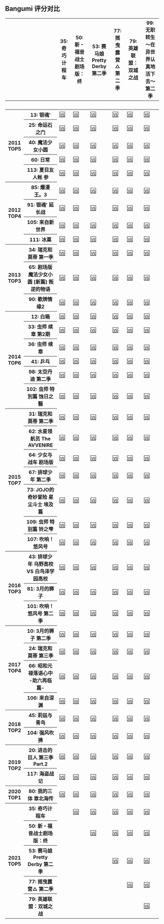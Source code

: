 ## Bangumi 评分对比

<style type="text/css">
</style>
<table id="T_f2dbc_">
  <thead>
    <tr>
      <th class="blank" >&nbsp;</th>
      <th class="blank level0" >&nbsp;</th>
      <th class="col_heading level0 col0" >35: 奇巧计程车</th>
      <th class="col_heading level0 col1" >50: 新・福音战士剧场版：终</th>
      <th class="col_heading level0 col2" >53: 赛马娘 Pretty Derby 第二季</th>
      <th class="col_heading level0 col3" >77: 摇曳露营△ 第二季</th>
      <th class="col_heading level0 col4" >79: 英雄联盟：双城之战</th>
      <th class="col_heading level0 col5" >99: 无职转生 ～在异世界认真地活下去～ 第二季</th>
    </tr>
    <tr>
      <th class="index_name level0" ></th>
      <th class="index_name level1" >　</th>
      <th class="blank col0" >&nbsp;</th>
      <th class="blank col1" >&nbsp;</th>
      <th class="blank col2" >&nbsp;</th>
      <th class="blank col3" >&nbsp;</th>
      <th class="blank col4" >&nbsp;</th>
      <th class="blank col5" >&nbsp;</th>
    </tr>
  </thead>
  <tbody>
    <tr>
      <th id="T_f2dbc_level0_row0" class="row_heading level0 row0" rowspan="5">2011 TOP5</th>
      <th id="T_f2dbc_level1_row0" class="row_heading level1 row0" >13: 银魂'</th>
      <td id="T_f2dbc_row0_col0" class="data row0 col0" ><a href='vis/htmls/2021vs2011/2011NO1-035-013-奇巧-vs-银魂.html'>🆚️️</a></td>
      <td id="T_f2dbc_row0_col1" class="data row0 col1" ><a href='vis/htmls/2021vs2011/2011NO1-050-013-新・-vs-银魂.html'>🆚️️</a></td>
      <td id="T_f2dbc_row0_col2" class="data row0 col2" ><a href='vis/htmls/2021vs2011/2011NO1-053-013-赛马-vs-银魂.html'>🆚️️</a></td>
      <td id="T_f2dbc_row0_col3" class="data row0 col3" ><a href='vis/htmls/2021vs2011/2011NO1-077-013-摇曳-vs-银魂.html'>🆚️️</a></td>
      <td id="T_f2dbc_row0_col4" class="data row0 col4" ><a href='vis/htmls/2021vs2011/2011NO1-079-013-英雄-vs-银魂.html'>🆚️️</a></td>
      <td id="T_f2dbc_row0_col5" class="data row0 col5" ><a href='vis/htmls/2021vs2011/2011NO1-099-013-无职-vs-银魂.html'>🆚️️</a></td>
    </tr>
    <tr>
      <th id="T_f2dbc_level1_row1" class="row_heading level1 row1" >25: 命运石之门</th>
      <td id="T_f2dbc_row1_col0" class="data row1 col0" ><a href='vis/htmls/2021vs2011/2011NO2-035-025-奇巧-vs-命运.html'>🆚️️</a></td>
      <td id="T_f2dbc_row1_col1" class="data row1 col1" ><a href='vis/htmls/2021vs2011/2011NO2-050-025-新・-vs-命运.html'>🆚️️</a></td>
      <td id="T_f2dbc_row1_col2" class="data row1 col2" ><a href='vis/htmls/2021vs2011/2011NO2-053-025-赛马-vs-命运.html'>🆚️️</a></td>
      <td id="T_f2dbc_row1_col3" class="data row1 col3" ><a href='vis/htmls/2021vs2011/2011NO2-077-025-摇曳-vs-命运.html'>🆚️️</a></td>
      <td id="T_f2dbc_row1_col4" class="data row1 col4" ><a href='vis/htmls/2021vs2011/2011NO2-079-025-英雄-vs-命运.html'>🆚️️</a></td>
      <td id="T_f2dbc_row1_col5" class="data row1 col5" ><a href='vis/htmls/2021vs2011/2011NO2-099-025-无职-vs-命运.html'>🆚️️</a></td>
    </tr>
    <tr>
      <th id="T_f2dbc_level1_row2" class="row_heading level1 row2" >40: 魔法少女小圆</th>
      <td id="T_f2dbc_row2_col0" class="data row2 col0" ><a href='vis/htmls/2021vs2011/2011NO3-035-040-奇巧-vs-魔法.html'>🆚️️</a></td>
      <td id="T_f2dbc_row2_col1" class="data row2 col1" ><a href='vis/htmls/2021vs2011/2011NO3-050-040-新・-vs-魔法.html'>🆚️️</a></td>
      <td id="T_f2dbc_row2_col2" class="data row2 col2" ><a href='vis/htmls/2021vs2011/2011NO3-053-040-赛马-vs-魔法.html'>🆚️️</a></td>
      <td id="T_f2dbc_row2_col3" class="data row2 col3" ><a href='vis/htmls/2021vs2011/2011NO3-077-040-摇曳-vs-魔法.html'>🆚️️</a></td>
      <td id="T_f2dbc_row2_col4" class="data row2 col4" ><a href='vis/htmls/2021vs2011/2011NO3-079-040-英雄-vs-魔法.html'>🆚️️</a></td>
      <td id="T_f2dbc_row2_col5" class="data row2 col5" ><a href='vis/htmls/2021vs2011/2011NO3-099-040-无职-vs-魔法.html'>🆚️️</a></td>
    </tr>
    <tr>
      <th id="T_f2dbc_level1_row3" class="row_heading level1 row3" >60: 日常</th>
      <td id="T_f2dbc_row3_col0" class="data row3 col0" ><a href='vis/htmls/2021vs2011/2011NO4-035-060-奇巧-vs-日常.html'>🆚️️</a></td>
      <td id="T_f2dbc_row3_col1" class="data row3 col1" ><a href='vis/htmls/2021vs2011/2011NO4-050-060-新・-vs-日常.html'>🆚️️</a></td>
      <td id="T_f2dbc_row3_col2" class="data row3 col2" ><a href='vis/htmls/2021vs2011/2011NO4-053-060-赛马-vs-日常.html'>🆚️️</a></td>
      <td id="T_f2dbc_row3_col3" class="data row3 col3" ><a href='vis/htmls/2021vs2011/2011NO4-077-060-摇曳-vs-日常.html'>🆚️️</a></td>
      <td id="T_f2dbc_row3_col4" class="data row3 col4" ><a href='vis/htmls/2021vs2011/2011NO4-079-060-英雄-vs-日常.html'>🆚️️</a></td>
      <td id="T_f2dbc_row3_col5" class="data row3 col5" ><a href='vis/htmls/2021vs2011/2011NO4-099-060-无职-vs-日常.html'>🆚️️</a></td>
    </tr>
    <tr>
      <th id="T_f2dbc_level1_row4" class="row_heading level1 row4" >113: 夏目友人帐 参</th>
      <td id="T_f2dbc_row4_col0" class="data row4 col0" ><a href='vis/htmls/2021vs2011/2011NO5-035-113-奇巧-vs-夏目.html'>🆚️️</a></td>
      <td id="T_f2dbc_row4_col1" class="data row4 col1" ><a href='vis/htmls/2021vs2011/2011NO5-050-113-新・-vs-夏目.html'>🆚️️</a></td>
      <td id="T_f2dbc_row4_col2" class="data row4 col2" ><a href='vis/htmls/2021vs2011/2011NO5-053-113-赛马-vs-夏目.html'>🆚️️</a></td>
      <td id="T_f2dbc_row4_col3" class="data row4 col3" ><a href='vis/htmls/2021vs2011/2011NO5-077-113-摇曳-vs-夏目.html'>🆚️️</a></td>
      <td id="T_f2dbc_row4_col4" class="data row4 col4" ><a href='vis/htmls/2021vs2011/2011NO5-079-113-英雄-vs-夏目.html'>🆚️️</a></td>
      <td id="T_f2dbc_row4_col5" class="data row4 col5" ><a href='vis/htmls/2021vs2011/2011NO5-099-113-无职-vs-夏目.html'>🆚️️</a></td>
    </tr>
    <tr>
      <th id="T_f2dbc_level0_row5" class="row_heading level0 row5" rowspan="4">2012 TOP4</th>
      <th id="T_f2dbc_level1_row5" class="row_heading level1 row5" >85: 爆漫王。3</th>
      <td id="T_f2dbc_row5_col0" class="data row5 col0" ><a href='vis/htmls/2021vs2012/2012NO1-035-085-奇巧-vs-爆漫.html'>🆚️️</a></td>
      <td id="T_f2dbc_row5_col1" class="data row5 col1" ><a href='vis/htmls/2021vs2012/2012NO1-050-085-新・-vs-爆漫.html'>🆚️️</a></td>
      <td id="T_f2dbc_row5_col2" class="data row5 col2" ><a href='vis/htmls/2021vs2012/2012NO1-053-085-赛马-vs-爆漫.html'>🆚️️</a></td>
      <td id="T_f2dbc_row5_col3" class="data row5 col3" ><a href='vis/htmls/2021vs2012/2012NO1-077-085-摇曳-vs-爆漫.html'>🆚️️</a></td>
      <td id="T_f2dbc_row5_col4" class="data row5 col4" ><a href='vis/htmls/2021vs2012/2012NO1-079-085-英雄-vs-爆漫.html'>🆚️️</a></td>
      <td id="T_f2dbc_row5_col5" class="data row5 col5" ><a href='vis/htmls/2021vs2012/2012NO1-099-085-无职-vs-爆漫.html'>🆚️️</a></td>
    </tr>
    <tr>
      <th id="T_f2dbc_level1_row6" class="row_heading level1 row6" >91: 银魂' 延长战</th>
      <td id="T_f2dbc_row6_col0" class="data row6 col0" ><a href='vis/htmls/2021vs2012/2012NO2-035-091-奇巧-vs-银魂.html'>🆚️️</a></td>
      <td id="T_f2dbc_row6_col1" class="data row6 col1" ><a href='vis/htmls/2021vs2012/2012NO2-050-091-新・-vs-银魂.html'>🆚️️</a></td>
      <td id="T_f2dbc_row6_col2" class="data row6 col2" ><a href='vis/htmls/2021vs2012/2012NO2-053-091-赛马-vs-银魂.html'>🆚️️</a></td>
      <td id="T_f2dbc_row6_col3" class="data row6 col3" ><a href='vis/htmls/2021vs2012/2012NO2-077-091-摇曳-vs-银魂.html'>🆚️️</a></td>
      <td id="T_f2dbc_row6_col4" class="data row6 col4" ><a href='vis/htmls/2021vs2012/2012NO2-079-091-英雄-vs-银魂.html'>🆚️️</a></td>
      <td id="T_f2dbc_row6_col5" class="data row6 col5" ><a href='vis/htmls/2021vs2012/2012NO2-099-091-无职-vs-银魂.html'>🆚️️</a></td>
    </tr>
    <tr>
      <th id="T_f2dbc_level1_row7" class="row_heading level1 row7" >105: 来自新世界</th>
      <td id="T_f2dbc_row7_col0" class="data row7 col0" ><a href='vis/htmls/2021vs2012/2012NO3-035-105-奇巧-vs-来自.html'>🆚️️</a></td>
      <td id="T_f2dbc_row7_col1" class="data row7 col1" ><a href='vis/htmls/2021vs2012/2012NO3-050-105-新・-vs-来自.html'>🆚️️</a></td>
      <td id="T_f2dbc_row7_col2" class="data row7 col2" ><a href='vis/htmls/2021vs2012/2012NO3-053-105-赛马-vs-来自.html'>🆚️️</a></td>
      <td id="T_f2dbc_row7_col3" class="data row7 col3" ><a href='vis/htmls/2021vs2012/2012NO3-077-105-摇曳-vs-来自.html'>🆚️️</a></td>
      <td id="T_f2dbc_row7_col4" class="data row7 col4" ><a href='vis/htmls/2021vs2012/2012NO3-079-105-英雄-vs-来自.html'>🆚️️</a></td>
      <td id="T_f2dbc_row7_col5" class="data row7 col5" ><a href='vis/htmls/2021vs2012/2012NO3-099-105-无职-vs-来自.html'>🆚️️</a></td>
    </tr>
    <tr>
      <th id="T_f2dbc_level1_row8" class="row_heading level1 row8" >111: 冰菓</th>
      <td id="T_f2dbc_row8_col0" class="data row8 col0" ><a href='vis/htmls/2021vs2012/2012NO4-035-111-奇巧-vs-冰菓.html'>🆚️️</a></td>
      <td id="T_f2dbc_row8_col1" class="data row8 col1" ><a href='vis/htmls/2021vs2012/2012NO4-050-111-新・-vs-冰菓.html'>🆚️️</a></td>
      <td id="T_f2dbc_row8_col2" class="data row8 col2" ><a href='vis/htmls/2021vs2012/2012NO4-053-111-赛马-vs-冰菓.html'>🆚️️</a></td>
      <td id="T_f2dbc_row8_col3" class="data row8 col3" ><a href='vis/htmls/2021vs2012/2012NO4-077-111-摇曳-vs-冰菓.html'>🆚️️</a></td>
      <td id="T_f2dbc_row8_col4" class="data row8 col4" ><a href='vis/htmls/2021vs2012/2012NO4-079-111-英雄-vs-冰菓.html'>🆚️️</a></td>
      <td id="T_f2dbc_row8_col5" class="data row8 col5" ><a href='vis/htmls/2021vs2012/2012NO4-099-111-无职-vs-冰菓.html'>🆚️️</a></td>
    </tr>
    <tr>
      <th id="T_f2dbc_level0_row9" class="row_heading level0 row9" rowspan="3">2013 TOP3</th>
      <th id="T_f2dbc_level1_row9" class="row_heading level1 row9" >34: 瑞克和莫蒂 第一季</th>
      <td id="T_f2dbc_row9_col0" class="data row9 col0" ><a href='vis/htmls/2021vs2013/2013NO1-035-034-奇巧-vs-瑞克.html'>🆚️️</a></td>
      <td id="T_f2dbc_row9_col1" class="data row9 col1" ><a href='vis/htmls/2021vs2013/2013NO1-050-034-新・-vs-瑞克.html'>🆚️️</a></td>
      <td id="T_f2dbc_row9_col2" class="data row9 col2" ><a href='vis/htmls/2021vs2013/2013NO1-053-034-赛马-vs-瑞克.html'>🆚️️</a></td>
      <td id="T_f2dbc_row9_col3" class="data row9 col3" ><a href='vis/htmls/2021vs2013/2013NO1-077-034-摇曳-vs-瑞克.html'>🆚️️</a></td>
      <td id="T_f2dbc_row9_col4" class="data row9 col4" ><a href='vis/htmls/2021vs2013/2013NO1-079-034-英雄-vs-瑞克.html'>🆚️️</a></td>
      <td id="T_f2dbc_row9_col5" class="data row9 col5" ><a href='vis/htmls/2021vs2013/2013NO1-099-034-无职-vs-瑞克.html'>🆚️️</a></td>
    </tr>
    <tr>
      <th id="T_f2dbc_level1_row10" class="row_heading level1 row10" >65: 剧场版 魔法少女小圆 [新篇] 叛逆的物语</th>
      <td id="T_f2dbc_row10_col0" class="data row10 col0" ><a href='vis/htmls/2021vs2013/2013NO2-035-065-奇巧-vs-剧场.html'>🆚️️</a></td>
      <td id="T_f2dbc_row10_col1" class="data row10 col1" ><a href='vis/htmls/2021vs2013/2013NO2-050-065-新・-vs-剧场.html'>🆚️️</a></td>
      <td id="T_f2dbc_row10_col2" class="data row10 col2" ><a href='vis/htmls/2021vs2013/2013NO2-053-065-赛马-vs-剧场.html'>🆚️️</a></td>
      <td id="T_f2dbc_row10_col3" class="data row10 col3" ><a href='vis/htmls/2021vs2013/2013NO2-077-065-摇曳-vs-剧场.html'>🆚️️</a></td>
      <td id="T_f2dbc_row10_col4" class="data row10 col4" ><a href='vis/htmls/2021vs2013/2013NO2-079-065-英雄-vs-剧场.html'>🆚️️</a></td>
      <td id="T_f2dbc_row10_col5" class="data row10 col5" ><a href='vis/htmls/2021vs2013/2013NO2-099-065-无职-vs-剧场.html'>🆚️️</a></td>
    </tr>
    <tr>
      <th id="T_f2dbc_level1_row11" class="row_heading level1 row11" >90: 歌牌情缘2</th>
      <td id="T_f2dbc_row11_col0" class="data row11 col0" ><a href='vis/htmls/2021vs2013/2013NO3-035-090-奇巧-vs-歌牌.html'>🆚️️</a></td>
      <td id="T_f2dbc_row11_col1" class="data row11 col1" ><a href='vis/htmls/2021vs2013/2013NO3-050-090-新・-vs-歌牌.html'>🆚️️</a></td>
      <td id="T_f2dbc_row11_col2" class="data row11 col2" ><a href='vis/htmls/2021vs2013/2013NO3-053-090-赛马-vs-歌牌.html'>🆚️️</a></td>
      <td id="T_f2dbc_row11_col3" class="data row11 col3" ><a href='vis/htmls/2021vs2013/2013NO3-077-090-摇曳-vs-歌牌.html'>🆚️️</a></td>
      <td id="T_f2dbc_row11_col4" class="data row11 col4" ><a href='vis/htmls/2021vs2013/2013NO3-079-090-英雄-vs-歌牌.html'>🆚️️</a></td>
      <td id="T_f2dbc_row11_col5" class="data row11 col5" ><a href='vis/htmls/2021vs2013/2013NO3-099-090-无职-vs-歌牌.html'>🆚️️</a></td>
    </tr>
    <tr>
      <th id="T_f2dbc_level0_row12" class="row_heading level0 row12" rowspan="6">2014 TOP6</th>
      <th id="T_f2dbc_level1_row12" class="row_heading level1 row12" >12: 白箱</th>
      <td id="T_f2dbc_row12_col0" class="data row12 col0" ><a href='vis/htmls/2021vs2014/2014NO1-035-012-奇巧-vs-白箱.html'>🆚️️</a></td>
      <td id="T_f2dbc_row12_col1" class="data row12 col1" ><a href='vis/htmls/2021vs2014/2014NO1-050-012-新・-vs-白箱.html'>🆚️️</a></td>
      <td id="T_f2dbc_row12_col2" class="data row12 col2" ><a href='vis/htmls/2021vs2014/2014NO1-053-012-赛马-vs-白箱.html'>🆚️️</a></td>
      <td id="T_f2dbc_row12_col3" class="data row12 col3" ><a href='vis/htmls/2021vs2014/2014NO1-077-012-摇曳-vs-白箱.html'>🆚️️</a></td>
      <td id="T_f2dbc_row12_col4" class="data row12 col4" ><a href='vis/htmls/2021vs2014/2014NO1-079-012-英雄-vs-白箱.html'>🆚️️</a></td>
      <td id="T_f2dbc_row12_col5" class="data row12 col5" ><a href='vis/htmls/2021vs2014/2014NO1-099-012-无职-vs-白箱.html'>🆚️️</a></td>
    </tr>
    <tr>
      <th id="T_f2dbc_level1_row13" class="row_heading level1 row13" >33: 虫师 续章 第2期</th>
      <td id="T_f2dbc_row13_col0" class="data row13 col0" ><a href='vis/htmls/2021vs2014/2014NO2-035-033-奇巧-vs-虫师.html'>🆚️️</a></td>
      <td id="T_f2dbc_row13_col1" class="data row13 col1" ><a href='vis/htmls/2021vs2014/2014NO2-050-033-新・-vs-虫师.html'>🆚️️</a></td>
      <td id="T_f2dbc_row13_col2" class="data row13 col2" ><a href='vis/htmls/2021vs2014/2014NO2-053-033-赛马-vs-虫师.html'>🆚️️</a></td>
      <td id="T_f2dbc_row13_col3" class="data row13 col3" ><a href='vis/htmls/2021vs2014/2014NO2-077-033-摇曳-vs-虫师.html'>🆚️️</a></td>
      <td id="T_f2dbc_row13_col4" class="data row13 col4" ><a href='vis/htmls/2021vs2014/2014NO2-079-033-英雄-vs-虫师.html'>🆚️️</a></td>
      <td id="T_f2dbc_row13_col5" class="data row13 col5" ><a href='vis/htmls/2021vs2014/2014NO2-099-033-无职-vs-虫师.html'>🆚️️</a></td>
    </tr>
    <tr>
      <th id="T_f2dbc_level1_row14" class="row_heading level1 row14" >36: 虫师 续章</th>
      <td id="T_f2dbc_row14_col0" class="data row14 col0" ><a href='vis/htmls/2021vs2014/2014NO3-035-036-奇巧-vs-虫师.html'>🆚️️</a></td>
      <td id="T_f2dbc_row14_col1" class="data row14 col1" ><a href='vis/htmls/2021vs2014/2014NO3-050-036-新・-vs-虫师.html'>🆚️️</a></td>
      <td id="T_f2dbc_row14_col2" class="data row14 col2" ><a href='vis/htmls/2021vs2014/2014NO3-053-036-赛马-vs-虫师.html'>🆚️️</a></td>
      <td id="T_f2dbc_row14_col3" class="data row14 col3" ><a href='vis/htmls/2021vs2014/2014NO3-077-036-摇曳-vs-虫师.html'>🆚️️</a></td>
      <td id="T_f2dbc_row14_col4" class="data row14 col4" ><a href='vis/htmls/2021vs2014/2014NO3-079-036-英雄-vs-虫师.html'>🆚️️</a></td>
      <td id="T_f2dbc_row14_col5" class="data row14 col5" ><a href='vis/htmls/2021vs2014/2014NO3-099-036-无职-vs-虫师.html'>🆚️️</a></td>
    </tr>
    <tr>
      <th id="T_f2dbc_level1_row15" class="row_heading level1 row15" >41: 乒乓</th>
      <td id="T_f2dbc_row15_col0" class="data row15 col0" ><a href='vis/htmls/2021vs2014/2014NO4-035-041-奇巧-vs-乒乓.html'>🆚️️</a></td>
      <td id="T_f2dbc_row15_col1" class="data row15 col1" ><a href='vis/htmls/2021vs2014/2014NO4-050-041-新・-vs-乒乓.html'>🆚️️</a></td>
      <td id="T_f2dbc_row15_col2" class="data row15 col2" ><a href='vis/htmls/2021vs2014/2014NO4-053-041-赛马-vs-乒乓.html'>🆚️️</a></td>
      <td id="T_f2dbc_row15_col3" class="data row15 col3" ><a href='vis/htmls/2021vs2014/2014NO4-077-041-摇曳-vs-乒乓.html'>🆚️️</a></td>
      <td id="T_f2dbc_row15_col4" class="data row15 col4" ><a href='vis/htmls/2021vs2014/2014NO4-079-041-英雄-vs-乒乓.html'>🆚️️</a></td>
      <td id="T_f2dbc_row15_col5" class="data row15 col5" ><a href='vis/htmls/2021vs2014/2014NO4-099-041-无职-vs-乒乓.html'>🆚️️</a></td>
    </tr>
    <tr>
      <th id="T_f2dbc_level1_row16" class="row_heading level1 row16" >98: 太空丹迪 第二季</th>
      <td id="T_f2dbc_row16_col0" class="data row16 col0" ><a href='vis/htmls/2021vs2014/2014NO5-035-098-奇巧-vs-太空.html'>🆚️️</a></td>
      <td id="T_f2dbc_row16_col1" class="data row16 col1" ><a href='vis/htmls/2021vs2014/2014NO5-050-098-新・-vs-太空.html'>🆚️️</a></td>
      <td id="T_f2dbc_row16_col2" class="data row16 col2" ><a href='vis/htmls/2021vs2014/2014NO5-053-098-赛马-vs-太空.html'>🆚️️</a></td>
      <td id="T_f2dbc_row16_col3" class="data row16 col3" ><a href='vis/htmls/2021vs2014/2014NO5-077-098-摇曳-vs-太空.html'>🆚️️</a></td>
      <td id="T_f2dbc_row16_col4" class="data row16 col4" ><a href='vis/htmls/2021vs2014/2014NO5-079-098-英雄-vs-太空.html'>🆚️️</a></td>
      <td id="T_f2dbc_row16_col5" class="data row16 col5" ><a href='vis/htmls/2021vs2014/2014NO5-099-098-无职-vs-太空.html'>🆚️️</a></td>
    </tr>
    <tr>
      <th id="T_f2dbc_level1_row17" class="row_heading level1 row17" >102: 虫师 特別篇 蚀日之翳</th>
      <td id="T_f2dbc_row17_col0" class="data row17 col0" ><a href='vis/htmls/2021vs2014/2014NO6-035-102-奇巧-vs-虫师.html'>🆚️️</a></td>
      <td id="T_f2dbc_row17_col1" class="data row17 col1" ><a href='vis/htmls/2021vs2014/2014NO6-050-102-新・-vs-虫师.html'>🆚️️</a></td>
      <td id="T_f2dbc_row17_col2" class="data row17 col2" ><a href='vis/htmls/2021vs2014/2014NO6-053-102-赛马-vs-虫师.html'>🆚️️</a></td>
      <td id="T_f2dbc_row17_col3" class="data row17 col3" ><a href='vis/htmls/2021vs2014/2014NO6-077-102-摇曳-vs-虫师.html'>🆚️️</a></td>
      <td id="T_f2dbc_row17_col4" class="data row17 col4" ><a href='vis/htmls/2021vs2014/2014NO6-079-102-英雄-vs-虫师.html'>🆚️️</a></td>
      <td id="T_f2dbc_row17_col5" class="data row17 col5" ><a href='vis/htmls/2021vs2014/2014NO6-099-102-无职-vs-虫师.html'>🆚️️</a></td>
    </tr>
    <tr>
      <th id="T_f2dbc_level0_row18" class="row_heading level0 row18" rowspan="7">2015 TOP7</th>
      <th id="T_f2dbc_level1_row18" class="row_heading level1 row18" >31: 瑞克和莫蒂 第二季</th>
      <td id="T_f2dbc_row18_col0" class="data row18 col0" ><a href='vis/htmls/2021vs2015/2015NO1-035-031-奇巧-vs-瑞克.html'>🆚️️</a></td>
      <td id="T_f2dbc_row18_col1" class="data row18 col1" ><a href='vis/htmls/2021vs2015/2015NO1-050-031-新・-vs-瑞克.html'>🆚️️</a></td>
      <td id="T_f2dbc_row18_col2" class="data row18 col2" ><a href='vis/htmls/2021vs2015/2015NO1-053-031-赛马-vs-瑞克.html'>🆚️️</a></td>
      <td id="T_f2dbc_row18_col3" class="data row18 col3" ><a href='vis/htmls/2021vs2015/2015NO1-077-031-摇曳-vs-瑞克.html'>🆚️️</a></td>
      <td id="T_f2dbc_row18_col4" class="data row18 col4" ><a href='vis/htmls/2021vs2015/2015NO1-079-031-英雄-vs-瑞克.html'>🆚️️</a></td>
      <td id="T_f2dbc_row18_col5" class="data row18 col5" ><a href='vis/htmls/2021vs2015/2015NO1-099-031-无职-vs-瑞克.html'>🆚️️</a></td>
    </tr>
    <tr>
      <th id="T_f2dbc_level1_row19" class="row_heading level1 row19" >62: 水星领航员 The AVVENIRE</th>
      <td id="T_f2dbc_row19_col0" class="data row19 col0" ><a href='vis/htmls/2021vs2015/2015NO2-035-062-奇巧-vs-水星.html'>🆚️️</a></td>
      <td id="T_f2dbc_row19_col1" class="data row19 col1" ><a href='vis/htmls/2021vs2015/2015NO2-050-062-新・-vs-水星.html'>🆚️️</a></td>
      <td id="T_f2dbc_row19_col2" class="data row19 col2" ><a href='vis/htmls/2021vs2015/2015NO2-053-062-赛马-vs-水星.html'>🆚️️</a></td>
      <td id="T_f2dbc_row19_col3" class="data row19 col3" ><a href='vis/htmls/2021vs2015/2015NO2-077-062-摇曳-vs-水星.html'>🆚️️</a></td>
      <td id="T_f2dbc_row19_col4" class="data row19 col4" ><a href='vis/htmls/2021vs2015/2015NO2-079-062-英雄-vs-水星.html'>🆚️️</a></td>
      <td id="T_f2dbc_row19_col5" class="data row19 col5" ><a href='vis/htmls/2021vs2015/2015NO2-099-062-无职-vs-水星.html'>🆚️️</a></td>
    </tr>
    <tr>
      <th id="T_f2dbc_level1_row20" class="row_heading level1 row20" >64: 少女与战车 剧场版</th>
      <td id="T_f2dbc_row20_col0" class="data row20 col0" ><a href='vis/htmls/2021vs2015/2015NO3-035-064-奇巧-vs-少女.html'>🆚️️</a></td>
      <td id="T_f2dbc_row20_col1" class="data row20 col1" ><a href='vis/htmls/2021vs2015/2015NO3-050-064-新・-vs-少女.html'>🆚️️</a></td>
      <td id="T_f2dbc_row20_col2" class="data row20 col2" ><a href='vis/htmls/2021vs2015/2015NO3-053-064-赛马-vs-少女.html'>🆚️️</a></td>
      <td id="T_f2dbc_row20_col3" class="data row20 col3" ><a href='vis/htmls/2021vs2015/2015NO3-077-064-摇曳-vs-少女.html'>🆚️️</a></td>
      <td id="T_f2dbc_row20_col4" class="data row20 col4" ><a href='vis/htmls/2021vs2015/2015NO3-079-064-英雄-vs-少女.html'>🆚️️</a></td>
      <td id="T_f2dbc_row20_col5" class="data row20 col5" ><a href='vis/htmls/2021vs2015/2015NO3-099-064-无职-vs-少女.html'>🆚️️</a></td>
    </tr>
    <tr>
      <th id="T_f2dbc_level1_row21" class="row_heading level1 row21" >67: 排球少年 第二季</th>
      <td id="T_f2dbc_row21_col0" class="data row21 col0" ><a href='vis/htmls/2021vs2015/2015NO4-035-067-奇巧-vs-排球.html'>🆚️️</a></td>
      <td id="T_f2dbc_row21_col1" class="data row21 col1" ><a href='vis/htmls/2021vs2015/2015NO4-050-067-新・-vs-排球.html'>🆚️️</a></td>
      <td id="T_f2dbc_row21_col2" class="data row21 col2" ><a href='vis/htmls/2021vs2015/2015NO4-053-067-赛马-vs-排球.html'>🆚️️</a></td>
      <td id="T_f2dbc_row21_col3" class="data row21 col3" ><a href='vis/htmls/2021vs2015/2015NO4-077-067-摇曳-vs-排球.html'>🆚️️</a></td>
      <td id="T_f2dbc_row21_col4" class="data row21 col4" ><a href='vis/htmls/2021vs2015/2015NO4-079-067-英雄-vs-排球.html'>🆚️️</a></td>
      <td id="T_f2dbc_row21_col5" class="data row21 col5" ><a href='vis/htmls/2021vs2015/2015NO4-099-067-无职-vs-排球.html'>🆚️️</a></td>
    </tr>
    <tr>
      <th id="T_f2dbc_level1_row22" class="row_heading level1 row22" >73: JOJO的奇妙冒险 星尘斗士 埃及篇</th>
      <td id="T_f2dbc_row22_col0" class="data row22 col0" ><a href='vis/htmls/2021vs2015/2015NO5-035-073-奇巧-vs-JO.html'>🆚️️</a></td>
      <td id="T_f2dbc_row22_col1" class="data row22 col1" ><a href='vis/htmls/2021vs2015/2015NO5-050-073-新・-vs-JO.html'>🆚️️</a></td>
      <td id="T_f2dbc_row22_col2" class="data row22 col2" ><a href='vis/htmls/2021vs2015/2015NO5-053-073-赛马-vs-JO.html'>🆚️️</a></td>
      <td id="T_f2dbc_row22_col3" class="data row22 col3" ><a href='vis/htmls/2021vs2015/2015NO5-077-073-摇曳-vs-JO.html'>🆚️️</a></td>
      <td id="T_f2dbc_row22_col4" class="data row22 col4" ><a href='vis/htmls/2021vs2015/2015NO5-079-073-英雄-vs-JO.html'>🆚️️</a></td>
      <td id="T_f2dbc_row22_col5" class="data row22 col5" ><a href='vis/htmls/2021vs2015/2015NO5-099-073-无职-vs-JO.html'>🆚️️</a></td>
    </tr>
    <tr>
      <th id="T_f2dbc_level1_row23" class="row_heading level1 row23" >109: 虫师 特别篇 铃之雫</th>
      <td id="T_f2dbc_row23_col0" class="data row23 col0" ><a href='vis/htmls/2021vs2015/2015NO6-035-109-奇巧-vs-虫师.html'>🆚️️</a></td>
      <td id="T_f2dbc_row23_col1" class="data row23 col1" ><a href='vis/htmls/2021vs2015/2015NO6-050-109-新・-vs-虫师.html'>🆚️️</a></td>
      <td id="T_f2dbc_row23_col2" class="data row23 col2" ><a href='vis/htmls/2021vs2015/2015NO6-053-109-赛马-vs-虫师.html'>🆚️️</a></td>
      <td id="T_f2dbc_row23_col3" class="data row23 col3" ><a href='vis/htmls/2021vs2015/2015NO6-077-109-摇曳-vs-虫师.html'>🆚️️</a></td>
      <td id="T_f2dbc_row23_col4" class="data row23 col4" ><a href='vis/htmls/2021vs2015/2015NO6-079-109-英雄-vs-虫师.html'>🆚️️</a></td>
      <td id="T_f2dbc_row23_col5" class="data row23 col5" ><a href='vis/htmls/2021vs2015/2015NO6-099-109-无职-vs-虫师.html'>🆚️️</a></td>
    </tr>
    <tr>
      <th id="T_f2dbc_level1_row24" class="row_heading level1 row24" >107: 吹响！悠风号</th>
      <td id="T_f2dbc_row24_col0" class="data row24 col0" ><a href='vis/htmls/2021vs2015/2015NO7-035-107-奇巧-vs-吹响.html'>🆚️️</a></td>
      <td id="T_f2dbc_row24_col1" class="data row24 col1" ><a href='vis/htmls/2021vs2015/2015NO7-050-107-新・-vs-吹响.html'>🆚️️</a></td>
      <td id="T_f2dbc_row24_col2" class="data row24 col2" ><a href='vis/htmls/2021vs2015/2015NO7-053-107-赛马-vs-吹响.html'>🆚️️</a></td>
      <td id="T_f2dbc_row24_col3" class="data row24 col3" ><a href='vis/htmls/2021vs2015/2015NO7-077-107-摇曳-vs-吹响.html'>🆚️️</a></td>
      <td id="T_f2dbc_row24_col4" class="data row24 col4" ><a href='vis/htmls/2021vs2015/2015NO7-079-107-英雄-vs-吹响.html'>🆚️️</a></td>
      <td id="T_f2dbc_row24_col5" class="data row24 col5" ><a href='vis/htmls/2021vs2015/2015NO7-099-107-无职-vs-吹响.html'>🆚️️</a></td>
    </tr>
    <tr>
      <th id="T_f2dbc_level0_row25" class="row_heading level0 row25" rowspan="3">2016 TOP3</th>
      <th id="T_f2dbc_level1_row25" class="row_heading level1 row25" >43: 排球少年 乌野高校 VS 白鸟泽学园高校</th>
      <td id="T_f2dbc_row25_col0" class="data row25 col0" ><a href='vis/htmls/2021vs2016/2016NO1-035-043-奇巧-vs-排球.html'>🆚️️</a></td>
      <td id="T_f2dbc_row25_col1" class="data row25 col1" ><a href='vis/htmls/2021vs2016/2016NO1-050-043-新・-vs-排球.html'>🆚️️</a></td>
      <td id="T_f2dbc_row25_col2" class="data row25 col2" ><a href='vis/htmls/2021vs2016/2016NO1-053-043-赛马-vs-排球.html'>🆚️️</a></td>
      <td id="T_f2dbc_row25_col3" class="data row25 col3" ><a href='vis/htmls/2021vs2016/2016NO1-077-043-摇曳-vs-排球.html'>🆚️️</a></td>
      <td id="T_f2dbc_row25_col4" class="data row25 col4" ><a href='vis/htmls/2021vs2016/2016NO1-079-043-英雄-vs-排球.html'>🆚️️</a></td>
      <td id="T_f2dbc_row25_col5" class="data row25 col5" ><a href='vis/htmls/2021vs2016/2016NO1-099-043-无职-vs-排球.html'>🆚️️</a></td>
    </tr>
    <tr>
      <th id="T_f2dbc_level1_row26" class="row_heading level1 row26" >81: 3月的狮子</th>
      <td id="T_f2dbc_row26_col0" class="data row26 col0" ><a href='vis/htmls/2021vs2016/2016NO2-035-081-奇巧-vs-3月.html'>🆚️️</a></td>
      <td id="T_f2dbc_row26_col1" class="data row26 col1" ><a href='vis/htmls/2021vs2016/2016NO2-050-081-新・-vs-3月.html'>🆚️️</a></td>
      <td id="T_f2dbc_row26_col2" class="data row26 col2" ><a href='vis/htmls/2021vs2016/2016NO2-053-081-赛马-vs-3月.html'>🆚️️</a></td>
      <td id="T_f2dbc_row26_col3" class="data row26 col3" ><a href='vis/htmls/2021vs2016/2016NO2-077-081-摇曳-vs-3月.html'>🆚️️</a></td>
      <td id="T_f2dbc_row26_col4" class="data row26 col4" ><a href='vis/htmls/2021vs2016/2016NO2-079-081-英雄-vs-3月.html'>🆚️️</a></td>
      <td id="T_f2dbc_row26_col5" class="data row26 col5" ><a href='vis/htmls/2021vs2016/2016NO2-099-081-无职-vs-3月.html'>🆚️️</a></td>
    </tr>
    <tr>
      <th id="T_f2dbc_level1_row27" class="row_heading level1 row27" >101: 吹响！悠风号 第二季</th>
      <td id="T_f2dbc_row27_col0" class="data row27 col0" ><a href='vis/htmls/2021vs2016/2016NO3-035-101-奇巧-vs-吹响.html'>🆚️️</a></td>
      <td id="T_f2dbc_row27_col1" class="data row27 col1" ><a href='vis/htmls/2021vs2016/2016NO3-050-101-新・-vs-吹响.html'>🆚️️</a></td>
      <td id="T_f2dbc_row27_col2" class="data row27 col2" ><a href='vis/htmls/2021vs2016/2016NO3-053-101-赛马-vs-吹响.html'>🆚️️</a></td>
      <td id="T_f2dbc_row27_col3" class="data row27 col3" ><a href='vis/htmls/2021vs2016/2016NO3-077-101-摇曳-vs-吹响.html'>🆚️️</a></td>
      <td id="T_f2dbc_row27_col4" class="data row27 col4" ><a href='vis/htmls/2021vs2016/2016NO3-079-101-英雄-vs-吹响.html'>🆚️️</a></td>
      <td id="T_f2dbc_row27_col5" class="data row27 col5" ><a href='vis/htmls/2021vs2016/2016NO3-099-101-无职-vs-吹响.html'>🆚️️</a></td>
    </tr>
    <tr>
      <th id="T_f2dbc_level0_row28" class="row_heading level0 row28" rowspan="4">2017 TOP4</th>
      <th id="T_f2dbc_level1_row28" class="row_heading level1 row28" >10: 3月的狮子 第二季</th>
      <td id="T_f2dbc_row28_col0" class="data row28 col0" ><a href='vis/htmls/2021vs2017/2017NO1-035-010-奇巧-vs-3月.html'>🆚️️</a></td>
      <td id="T_f2dbc_row28_col1" class="data row28 col1" ><a href='vis/htmls/2021vs2017/2017NO1-050-010-新・-vs-3月.html'>🆚️️</a></td>
      <td id="T_f2dbc_row28_col2" class="data row28 col2" ><a href='vis/htmls/2021vs2017/2017NO1-053-010-赛马-vs-3月.html'>🆚️️</a></td>
      <td id="T_f2dbc_row28_col3" class="data row28 col3" ><a href='vis/htmls/2021vs2017/2017NO1-077-010-摇曳-vs-3月.html'>🆚️️</a></td>
      <td id="T_f2dbc_row28_col4" class="data row28 col4" ><a href='vis/htmls/2021vs2017/2017NO1-079-010-英雄-vs-3月.html'>🆚️️</a></td>
      <td id="T_f2dbc_row28_col5" class="data row28 col5" ><a href='vis/htmls/2021vs2017/2017NO1-099-010-无职-vs-3月.html'>🆚️️</a></td>
    </tr>
    <tr>
      <th id="T_f2dbc_level1_row29" class="row_heading level1 row29" >24: 瑞克和莫蒂 第三季</th>
      <td id="T_f2dbc_row29_col0" class="data row29 col0" ><a href='vis/htmls/2021vs2017/2017NO2-035-024-奇巧-vs-瑞克.html'>🆚️️</a></td>
      <td id="T_f2dbc_row29_col1" class="data row29 col1" ><a href='vis/htmls/2021vs2017/2017NO2-050-024-新・-vs-瑞克.html'>🆚️️</a></td>
      <td id="T_f2dbc_row29_col2" class="data row29 col2" ><a href='vis/htmls/2021vs2017/2017NO2-053-024-赛马-vs-瑞克.html'>🆚️️</a></td>
      <td id="T_f2dbc_row29_col3" class="data row29 col3" ><a href='vis/htmls/2021vs2017/2017NO2-077-024-摇曳-vs-瑞克.html'>🆚️️</a></td>
      <td id="T_f2dbc_row29_col4" class="data row29 col4" ><a href='vis/htmls/2021vs2017/2017NO2-079-024-英雄-vs-瑞克.html'>🆚️️</a></td>
      <td id="T_f2dbc_row29_col5" class="data row29 col5" ><a href='vis/htmls/2021vs2017/2017NO2-099-024-无职-vs-瑞克.html'>🆚️️</a></td>
    </tr>
    <tr>
      <th id="T_f2dbc_level1_row30" class="row_heading level1 row30" >66: 昭和元禄落语心中 -助六再临篇-</th>
      <td id="T_f2dbc_row30_col0" class="data row30 col0" ><a href='vis/htmls/2021vs2017/2017NO3-035-066-奇巧-vs-昭和.html'>🆚️️</a></td>
      <td id="T_f2dbc_row30_col1" class="data row30 col1" ><a href='vis/htmls/2021vs2017/2017NO3-050-066-新・-vs-昭和.html'>🆚️️</a></td>
      <td id="T_f2dbc_row30_col2" class="data row30 col2" ><a href='vis/htmls/2021vs2017/2017NO3-053-066-赛马-vs-昭和.html'>🆚️️</a></td>
      <td id="T_f2dbc_row30_col3" class="data row30 col3" ><a href='vis/htmls/2021vs2017/2017NO3-077-066-摇曳-vs-昭和.html'>🆚️️</a></td>
      <td id="T_f2dbc_row30_col4" class="data row30 col4" ><a href='vis/htmls/2021vs2017/2017NO3-079-066-英雄-vs-昭和.html'>🆚️️</a></td>
      <td id="T_f2dbc_row30_col5" class="data row30 col5" ><a href='vis/htmls/2021vs2017/2017NO3-099-066-无职-vs-昭和.html'>🆚️️</a></td>
    </tr>
    <tr>
      <th id="T_f2dbc_level1_row31" class="row_heading level1 row31" >106: 来自深渊</th>
      <td id="T_f2dbc_row31_col0" class="data row31 col0" ><a href='vis/htmls/2021vs2017/2017NO4-035-106-奇巧-vs-来自.html'>🆚️️</a></td>
      <td id="T_f2dbc_row31_col1" class="data row31 col1" ><a href='vis/htmls/2021vs2017/2017NO4-050-106-新・-vs-来自.html'>🆚️️</a></td>
      <td id="T_f2dbc_row31_col2" class="data row31 col2" ><a href='vis/htmls/2021vs2017/2017NO4-053-106-赛马-vs-来自.html'>🆚️️</a></td>
      <td id="T_f2dbc_row31_col3" class="data row31 col3" ><a href='vis/htmls/2021vs2017/2017NO4-077-106-摇曳-vs-来自.html'>🆚️️</a></td>
      <td id="T_f2dbc_row31_col4" class="data row31 col4" ><a href='vis/htmls/2021vs2017/2017NO4-079-106-英雄-vs-来自.html'>🆚️️</a></td>
      <td id="T_f2dbc_row31_col5" class="data row31 col5" ><a href='vis/htmls/2021vs2017/2017NO4-099-106-无职-vs-来自.html'>🆚️️</a></td>
    </tr>
    <tr>
      <th id="T_f2dbc_level0_row32" class="row_heading level0 row32" rowspan="2">2018 TOP2</th>
      <th id="T_f2dbc_level1_row32" class="row_heading level1 row32" >45: 莉兹与青鸟</th>
      <td id="T_f2dbc_row32_col0" class="data row32 col0" ><a href='vis/htmls/2021vs2018/2018NO1-035-045-奇巧-vs-莉兹.html'>🆚️️</a></td>
      <td id="T_f2dbc_row32_col1" class="data row32 col1" ><a href='vis/htmls/2021vs2018/2018NO1-050-045-新・-vs-莉兹.html'>🆚️️</a></td>
      <td id="T_f2dbc_row32_col2" class="data row32 col2" ><a href='vis/htmls/2021vs2018/2018NO1-053-045-赛马-vs-莉兹.html'>🆚️️</a></td>
      <td id="T_f2dbc_row32_col3" class="data row32 col3" ><a href='vis/htmls/2021vs2018/2018NO1-077-045-摇曳-vs-莉兹.html'>🆚️️</a></td>
      <td id="T_f2dbc_row32_col4" class="data row32 col4" ><a href='vis/htmls/2021vs2018/2018NO1-079-045-英雄-vs-莉兹.html'>🆚️️</a></td>
      <td id="T_f2dbc_row32_col5" class="data row32 col5" ><a href='vis/htmls/2021vs2018/2018NO1-099-045-无职-vs-莉兹.html'>🆚️️</a></td>
    </tr>
    <tr>
      <th id="T_f2dbc_level1_row33" class="row_heading level1 row33" >104: 强风吹拂</th>
      <td id="T_f2dbc_row33_col0" class="data row33 col0" ><a href='vis/htmls/2021vs2018/2018NO2-035-104-奇巧-vs-强风.html'>🆚️️</a></td>
      <td id="T_f2dbc_row33_col1" class="data row33 col1" ><a href='vis/htmls/2021vs2018/2018NO2-050-104-新・-vs-强风.html'>🆚️️</a></td>
      <td id="T_f2dbc_row33_col2" class="data row33 col2" ><a href='vis/htmls/2021vs2018/2018NO2-053-104-赛马-vs-强风.html'>🆚️️</a></td>
      <td id="T_f2dbc_row33_col3" class="data row33 col3" ><a href='vis/htmls/2021vs2018/2018NO2-077-104-摇曳-vs-强风.html'>🆚️️</a></td>
      <td id="T_f2dbc_row33_col4" class="data row33 col4" ><a href='vis/htmls/2021vs2018/2018NO2-079-104-英雄-vs-强风.html'>🆚️️</a></td>
      <td id="T_f2dbc_row33_col5" class="data row33 col5" ><a href='vis/htmls/2021vs2018/2018NO2-099-104-无职-vs-强风.html'>🆚️️</a></td>
    </tr>
    <tr>
      <th id="T_f2dbc_level0_row34" class="row_heading level0 row34" rowspan="2">2019 TOP2</th>
      <th id="T_f2dbc_level1_row34" class="row_heading level1 row34" >20: 进击的巨人 第三季 Part.2</th>
      <td id="T_f2dbc_row34_col0" class="data row34 col0" ><a href='vis/htmls/2021vs2019/2019NO1-035-020-奇巧-vs-进击.html'>🆚️️</a></td>
      <td id="T_f2dbc_row34_col1" class="data row34 col1" ><a href='vis/htmls/2021vs2019/2019NO1-050-020-新・-vs-进击.html'>🆚️️</a></td>
      <td id="T_f2dbc_row34_col2" class="data row34 col2" ><a href='vis/htmls/2021vs2019/2019NO1-053-020-赛马-vs-进击.html'>🆚️️</a></td>
      <td id="T_f2dbc_row34_col3" class="data row34 col3" ><a href='vis/htmls/2021vs2019/2019NO1-077-020-摇曳-vs-进击.html'>🆚️️</a></td>
      <td id="T_f2dbc_row34_col4" class="data row34 col4" ><a href='vis/htmls/2021vs2019/2019NO1-079-020-英雄-vs-进击.html'>🆚️️</a></td>
      <td id="T_f2dbc_row34_col5" class="data row34 col5" ><a href='vis/htmls/2021vs2019/2019NO1-099-020-无职-vs-进击.html'>🆚️️</a></td>
    </tr>
    <tr>
      <th id="T_f2dbc_level1_row35" class="row_heading level1 row35" >117: 海盗战记</th>
      <td id="T_f2dbc_row35_col0" class="data row35 col0" ><a href='vis/htmls/2021vs2019/2019NO2-035-117-奇巧-vs-海盗.html'>🆚️️</a></td>
      <td id="T_f2dbc_row35_col1" class="data row35 col1" ><a href='vis/htmls/2021vs2019/2019NO2-050-117-新・-vs-海盗.html'>🆚️️</a></td>
      <td id="T_f2dbc_row35_col2" class="data row35 col2" ><a href='vis/htmls/2021vs2019/2019NO2-053-117-赛马-vs-海盗.html'>🆚️️</a></td>
      <td id="T_f2dbc_row35_col3" class="data row35 col3" ><a href='vis/htmls/2021vs2019/2019NO2-077-117-摇曳-vs-海盗.html'>🆚️️</a></td>
      <td id="T_f2dbc_row35_col4" class="data row35 col4" ><a href='vis/htmls/2021vs2019/2019NO2-079-117-英雄-vs-海盗.html'>🆚️️</a></td>
      <td id="T_f2dbc_row35_col5" class="data row35 col5" ><a href='vis/htmls/2021vs2019/2019NO2-099-117-无职-vs-海盗.html'>🆚️️</a></td>
    </tr>
    <tr>
      <th id="T_f2dbc_level0_row36" class="row_heading level0 row36" >2020 TOP1</th>
      <th id="T_f2dbc_level1_row36" class="row_heading level1 row36" >80: 我的三体 章北海传</th>
      <td id="T_f2dbc_row36_col0" class="data row36 col0" ><a href='vis/htmls/2021vs2020/2020NO1-035-080-奇巧-vs-我的.html'>🆚️️</a></td>
      <td id="T_f2dbc_row36_col1" class="data row36 col1" ><a href='vis/htmls/2021vs2020/2020NO1-050-080-新・-vs-我的.html'>🆚️️</a></td>
      <td id="T_f2dbc_row36_col2" class="data row36 col2" ><a href='vis/htmls/2021vs2020/2020NO1-053-080-赛马-vs-我的.html'>🆚️️</a></td>
      <td id="T_f2dbc_row36_col3" class="data row36 col3" ><a href='vis/htmls/2021vs2020/2020NO1-077-080-摇曳-vs-我的.html'>🆚️️</a></td>
      <td id="T_f2dbc_row36_col4" class="data row36 col4" ><a href='vis/htmls/2021vs2020/2020NO1-079-080-英雄-vs-我的.html'>🆚️️</a></td>
      <td id="T_f2dbc_row36_col5" class="data row36 col5" ><a href='vis/htmls/2021vs2020/2020NO1-099-080-无职-vs-我的.html'>🆚️️</a></td>
    </tr>
    <tr>
      <th id="T_f2dbc_level0_row37" class="row_heading level0 row37" rowspan="5">2021 TOP5</th>
      <th id="T_f2dbc_level1_row37" class="row_heading level1 row37" >35: 奇巧计程车</th>
      <td id="T_f2dbc_row37_col0" class="data row37 col0" ></td>
      <td id="T_f2dbc_row37_col1" class="data row37 col1" ><a href='vis/htmls/2021vs2021/050-035-新・-vs-奇巧.html'>🆚️️</a></td>
      <td id="T_f2dbc_row37_col2" class="data row37 col2" ><a href='vis/htmls/2021vs2021/053-035-赛马-vs-奇巧.html'>🆚️️</a></td>
      <td id="T_f2dbc_row37_col3" class="data row37 col3" ><a href='vis/htmls/2021vs2021/077-035-摇曳-vs-奇巧.html'>🆚️️</a></td>
      <td id="T_f2dbc_row37_col4" class="data row37 col4" ><a href='vis/htmls/2021vs2021/079-035-英雄-vs-奇巧.html'>🆚️️</a></td>
      <td id="T_f2dbc_row37_col5" class="data row37 col5" ><a href='vis/htmls/2021vs2021/099-035-无职-vs-奇巧.html'>🆚️️</a></td>
    </tr>
    <tr>
      <th id="T_f2dbc_level1_row38" class="row_heading level1 row38" >50: 新・福音战士剧场版：终</th>
      <td id="T_f2dbc_row38_col0" class="data row38 col0" ></td>
      <td id="T_f2dbc_row38_col1" class="data row38 col1" ></td>
      <td id="T_f2dbc_row38_col2" class="data row38 col2" ><a href='vis/htmls/2021vs2021/053-050-赛马-vs-新・.html'>🆚️️</a></td>
      <td id="T_f2dbc_row38_col3" class="data row38 col3" ><a href='vis/htmls/2021vs2021/077-050-摇曳-vs-新・.html'>🆚️️</a></td>
      <td id="T_f2dbc_row38_col4" class="data row38 col4" ><a href='vis/htmls/2021vs2021/079-050-英雄-vs-新・.html'>🆚️️</a></td>
      <td id="T_f2dbc_row38_col5" class="data row38 col5" ><a href='vis/htmls/2021vs2021/099-050-无职-vs-新・.html'>🆚️️</a></td>
    </tr>
    <tr>
      <th id="T_f2dbc_level1_row39" class="row_heading level1 row39" >53: 赛马娘 Pretty Derby 第二季</th>
      <td id="T_f2dbc_row39_col0" class="data row39 col0" ></td>
      <td id="T_f2dbc_row39_col1" class="data row39 col1" ></td>
      <td id="T_f2dbc_row39_col2" class="data row39 col2" ></td>
      <td id="T_f2dbc_row39_col3" class="data row39 col3" ><a href='vis/htmls/2021vs2021/077-053-摇曳-vs-赛马.html'>🆚️️</a></td>
      <td id="T_f2dbc_row39_col4" class="data row39 col4" ><a href='vis/htmls/2021vs2021/079-053-英雄-vs-赛马.html'>🆚️️</a></td>
      <td id="T_f2dbc_row39_col5" class="data row39 col5" ><a href='vis/htmls/2021vs2021/099-053-无职-vs-赛马.html'>🆚️️</a></td>
    </tr>
    <tr>
      <th id="T_f2dbc_level1_row40" class="row_heading level1 row40" >77: 摇曳露营△ 第二季</th>
      <td id="T_f2dbc_row40_col0" class="data row40 col0" ></td>
      <td id="T_f2dbc_row40_col1" class="data row40 col1" ></td>
      <td id="T_f2dbc_row40_col2" class="data row40 col2" ></td>
      <td id="T_f2dbc_row40_col3" class="data row40 col3" ></td>
      <td id="T_f2dbc_row40_col4" class="data row40 col4" ><a href='vis/htmls/2021vs2021/079-077-英雄-vs-摇曳.html'>🆚️️</a></td>
      <td id="T_f2dbc_row40_col5" class="data row40 col5" ><a href='vis/htmls/2021vs2021/099-077-无职-vs-摇曳.html'>🆚️️</a></td>
    </tr>
    <tr>
      <th id="T_f2dbc_level1_row41" class="row_heading level1 row41" >79: 英雄联盟：双城之战</th>
      <td id="T_f2dbc_row41_col0" class="data row41 col0" ></td>
      <td id="T_f2dbc_row41_col1" class="data row41 col1" ></td>
      <td id="T_f2dbc_row41_col2" class="data row41 col2" ></td>
      <td id="T_f2dbc_row41_col3" class="data row41 col3" ></td>
      <td id="T_f2dbc_row41_col4" class="data row41 col4" ></td>
      <td id="T_f2dbc_row41_col5" class="data row41 col5" ><a href='vis/htmls/2021vs2021/099-079-无职-vs-英雄.html'>🆚️️</a></td>
    </tr>
  </tbody>
</table>

